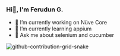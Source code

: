 ### Hi👋, I'm Ferudun G.

- 🔭 I’m currently working on Nüve Core  
- 🌱 I’m currently learning appium
- 💬 Ask me about selenium and cucumber


![github-contribution-grid-snake](https://user-images.githubusercontent.com/86746223/150171613-dc6d44ac-2cc7-4d7f-9737-101e081fa269.gif)

